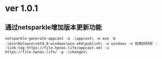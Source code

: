 ﻿# ver 1.0.1
## 通过netsparkle增加版本更新功能
```
netsparkle-generate-appcast -a .\appcast\ -e exe -b  .\bin\Release\net9.0-windows\win-x64\publish\ -o windows -n 抢房好好好 --link-tag https://file.hpnas.life/appcast.xml -u https://file.hpnas.life/ -p .\changes\
```